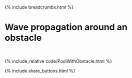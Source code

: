 {% include breadcrumbs.html %}

# Wave propagation around an obstacle
<div class="header_line"><br/></div>

{% include_relative code/PoolWithObstacle.html %}

<p style="clear: both;"></p>

{% include share_buttons.html %}
